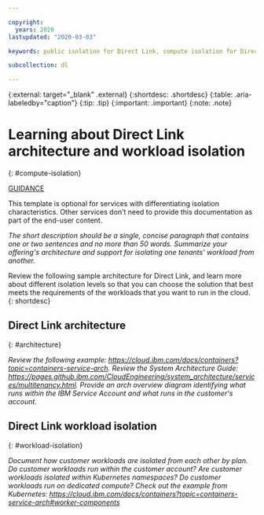 ```yaml
---

copyright:
  years: 2020
lastupdated: "2020-03-03"

keywords: public isolation for Direct Link, compute isolation for Direct Link, Direct Link architecture, workload isolation in Direct Link

subcollection: dl

---
```


{:external: target="_blank" .external}
{:shortdesc: .shortdesc}
{:table: .aria-labeledby="caption"}
{:tip: .tip}
{:important: .important}
{:note: .note}

# Learning about Direct Link architecture and workload isolation
{: #compute-isolation}

[GUIDANCE](/docs/writing?topic=writing-architecture-compute-isolation) 

This template is optional for services with differentiating isolation characteristics. Other services don’t need to provide this documentation as part of the end-user content.

_The short description should be a single, concise paragraph that contains one or two sentences and no more than 50 words. Summarize your offering's architecture and support for isolating one tenants' workload from another._

Review the following sample architecture for Direct Link, and learn more about different isolation levels so that you can choose the solution that best meets the requirements of the workloads that you want to run in the cloud.
{: shortdesc}

## Direct Link architecture
{: #architecture}

_Review the following example: https://cloud.ibm.com/docs/containers?topic=containers-service-arch. Review the System Architecture Guide: https://pages.github.ibm.com/CloudEngineering/system_architecture/services/multitenancy.html. Provide an arch overview diagram identifying what runs within the IBM Service Account and what runs in the customer's account._

## Direct Link workload isolation
{: #workload-isolation}

_Document how customer workloads are isolated from each other by plan. Do customer workloads run within the customer account?  Are customer workloads isolated within Kubernetes namespaces? Do customer workloads run on dedicated compute? Check out the example from Kubernetes: https://cloud.ibm.com/docs/containers?topic=containers-service-arch#worker-components_
